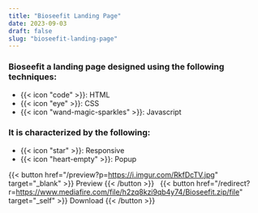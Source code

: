 ```yaml
---
title: "Bioseefit Landing Page"
date: 2023-09-03
draft: false
slug: "bioseefit-landing-page"
---
```

### __Bioseefit__ a __landing page__ designed using the following techniques:
- {{< icon "code" >}}: HTML
- {{< icon "eye" >}}: CSS
- {{< icon "wand-magic-sparkles" >}}: Javascript  

### It is characterized by the following:
- {{< icon "star" >}}: Responsive
- {{< icon "heart-empty" >}}:  Popup

<!--adsense-->

{{< button href="/preview?p=https://i.imgur.com/RkfDcTV.jpg" target="_blank" >}}
Preview
{{< /button >}} &nbsp; {{< button href="/redirect?r=https://www.mediafire.com/file/h2zq8kzi9qb4y74/Bioseefit.zip/file" target="_self" >}}
Download
{{< /button >}}